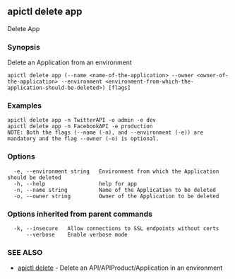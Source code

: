 ## apictl delete app

Delete App

### Synopsis

Delete an Application from an environment

```
apictl delete app (--name <name-of-the-application> --owner <owner-of-the-application> --environment <environment-from-which-the-application-should-be-deleted>) [flags]
```

### Examples

```
apictl delete app -n TwitterAPI -o admin -e dev
apictl delete app -n FacebookAPI -e production
NOTE: Both the flags (--name (-n), and --environment (-e)) are mandatory and the flag --owner (-o) is optional.
```

### Options

```
  -e, --environment string   Environment from which the Application should be deleted
  -h, --help                 help for app
  -n, --name string          Name of the Application to be deleted
  -o, --owner string         Owner of the Application to be deleted
```

### Options inherited from parent commands

```
  -k, --insecure   Allow connections to SSL endpoints without certs
      --verbose    Enable verbose mode
```

### SEE ALSO

* [apictl delete](apictl_delete.md)	 - Delete an API/APIProduct/Application in an environment

